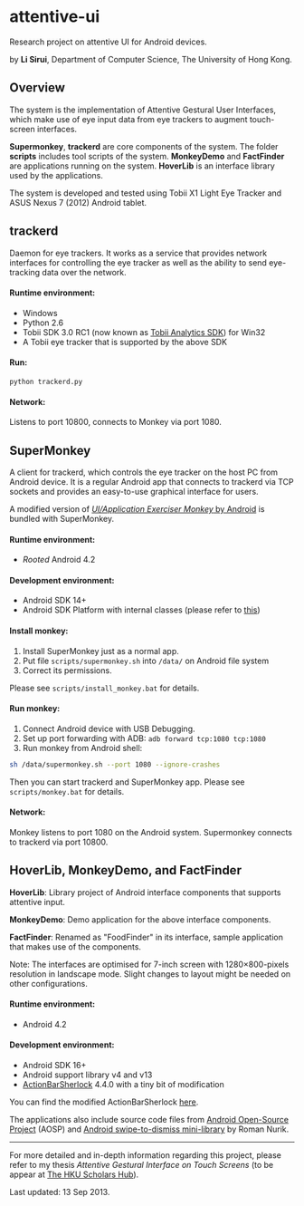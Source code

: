 attentive-ui
============

Research project on attentive UI for Android devices.

by **Li Sirui**, Department of Computer Science, The University of Hong Kong.

## Overview

The system is the implementation of Attentive Gestural User Interfaces, which make use of eye input data from eye trackers to augment touch-screen interfaces.

**Supermonkey**, **trackerd** are core components of the system. The folder **scripts** includes tool scripts of the system. **MonkeyDemo** and **FactFinder** are applications running on the system. **HoverLib** is an interface library used by the applications.

The system is developed and tested using Tobii X1 Light Eye Tracker and ASUS Nexus 7 (2012) Android tablet.

## trackerd

Daemon for eye trackers. It works as a service that provides network interfaces for controlling the eye tracker as well as the ability to send eye-tracking data over the network.

#### Runtime environment:
* Windows
* Python 2.6
* Tobii SDK 3.0 RC1 (now known as [Tobii Analytics SDK](http://www.tobii.com/en/eye-tracking-research/global/products/software/tobii-analytics-software-development-kit/)) for Win32
* A Tobii eye tracker that is supported by the above SDK 

#### Run:
```console
python trackerd.py
```

#### Network:
Listens to port 10800, connects to Monkey via port 1080.

## SuperMonkey

A client for trackerd, which controls the eye tracker on the host PC from Android device. It is a regular Android app that connects to trackerd via TCP sockets and provides an easy-to-use graphical interface for users.

A modified version of [_UI/Application Exerciser Monkey_ by Android](http://developer.android.com/tools/help/monkey.html) is bundled with SuperMonkey.

#### Runtime environment:
* _Rooted_ Android 4.2

#### Development environment:
* Android SDK 14+
* Android SDK Platform with internal classes (please refer to [this](http://devmaze.wordpress.com/2011/01/18/using-com-android-internal-part-1-introduction/))

#### Install monkey:
1. Install SuperMonkey just as a normal app. 
2. Put file `scripts/supermonkey.sh` into `/data/` on Android file system
3. Correct its permissions.

Please see `scripts/install_monkey.bat` for details.

#### Run monkey:
1. Connect Android device with USB Debugging.
2. Set up port forwarding with ADB:
`
adb forward tcp:1080 tcp:1080
`
3. Run monkey from Android shell:

```bash
sh /data/supermonkey.sh --port 1080 --ignore-crashes
```

Then you can start trackerd and SuperMonkey app. Please see `scripts/monkey.bat` for details.

#### Network:
Monkey listens to port 1080 on the Android system.
Supermonkey connects to trackerd via port 10800.

## HoverLib, MonkeyDemo, and FactFinder

**HoverLib**: Library project of Android interface components that supports attentive input.

**MonkeyDemo**: Demo application for the above interface components.

**FactFinder**: Renamed as "FoodFinder" in its interface, sample application that makes use of the components.

Note: The interfaces are optimised for 7-inch screen with 1280×800-pixels resolution in landscape mode. Slight changes to layout might be needed on other configurations.

#### Runtime environment:
* Android 4.2

#### Development environment:
* Android SDK 16+
* Android support library v4 and v13
* [ActionBarSherlock](http://actionbarsherlock.com/) 4.4.0 with a tiny bit of modification

You can find the modified ActionBarSherlock [here](https://github.com/leethree/ActionBarSherlock/tree/hover).

The applications also include source code files from [Android Open-Source Project](http://source.android.com/) (AOSP) and [Android swipe-to-dismiss mini-library](https://github.com/romannurik/Android-SwipeToDismiss) by Roman Nurik.

----------

For more detailed and in-depth information regarding this project, please refer to my thesis _Attentive Gestural Interface on Touch Screens_ (to be appear at [The HKU Scholars Hub](http://hub.hku.hk/advanced-search?field1=title&thesis=1)).

Last updated: 13 Sep 2013.